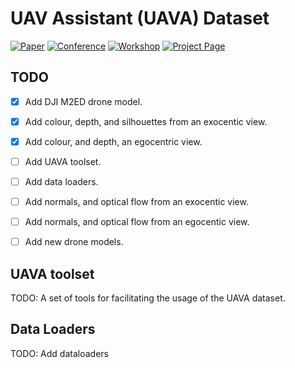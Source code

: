 # **UAV Assistant (UAVA) Dataset**

[![Paper](http://img.shields.io/badge/paper-arxiv-critical.svg?style=plastic)](https://arxiv.org/abs/2008.08823)
[![Conference](http://img.shields.io/badge/ECCV-2020-blue.svg?style=plastic)](https://eccv2020.eu/)
[![Workshop](http://img.shields.io/badge/R6D-2020-darkblue.svg?style=plastic)](http://cmp.felk.cvut.cz/sixd/workshop_2020/)
[![Project Page](http://img.shields.io/badge/Project-Page-blueviolet.svg?style=plastic)](https://vcl3d.github.io/UAVA/)

## TODO
- [x] Add DJI M2ED drone model.
- [x] Add colour, depth, and silhouettes from an exocentic view.
- [x] Add colour, and depth, an egocentric view.
- [ ] Add UAVA toolset.
- [ ] Add data loaders.
- [ ] Add normals, and optical flow from an exocentic view.
- [ ] Add normals, and optical flow from an egocentic view.
- [ ] Add new drone models.


## **UAVA toolset**

TODO: A set of tools for facilitating the usage of the UAVA dataset.

## Data Loaders
TODO: Add dataloaders